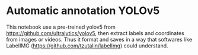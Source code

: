# Automatic annotation YOLOv5


This notebook use a pre-treined yolov5 from https://github.com/ultralytics/yolov5, then extract labels and coordinates from images or videos. Thus it format and saves in a way that softwares like LabelIMG (https://github.com/tzutalin/labelImg) could understand.


